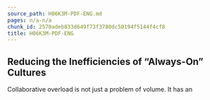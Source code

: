 ```yaml
---
source_path: H06K3M-PDF-ENG.md
pages: n/a-n/a
chunk_id: 2570adeb833d649f73f3780dc50194f5144f4cf8
title: H06K3M-PDF-ENG
---
```

## Reducing the Inefficiencies of “Always-On” Cultures

Collaborative overload is not just a problem of volume. It has an
